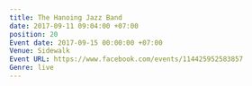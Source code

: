 ```yaml
---
title: The Hanoing Jazz Band
date: 2017-09-11 09:04:00 +07:00
position: 20
Event date: 2017-09-15 00:00:00 +07:00
Venue: Sidewalk
Event URL: https://www.facebook.com/events/114425952583857
Genre: live
---
```


